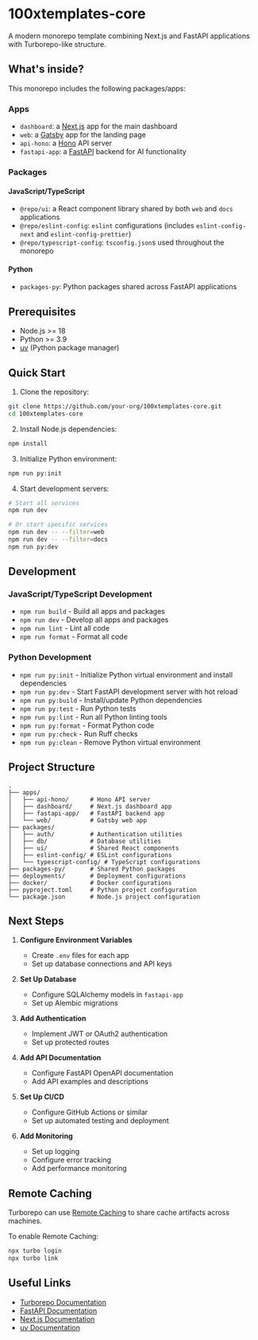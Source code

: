 # 100xtemplates-core

A modern monorepo template combining Next.js and FastAPI applications with Turborepo-like structure.

## What's inside?

This monorepo includes the following packages/apps:

### Apps

- `dashboard`: a [Next.js](https://nextjs.org/) app for the main dashboard
- `web`: a [Gatsby](https://www.gatsbyjs.com/) app for the landing page
- `api-hono`: a [Hono](https://hono.dev/) API server
- `fastapi-app`: a [FastAPI](https://fastapi.tiangolo.com/) backend for AI functionality

### Packages

#### JavaScript/TypeScript
- `@repo/ui`: a React component library shared by both `web` and `docs` applications
- `@repo/eslint-config`: `eslint` configurations (includes `eslint-config-next` and `eslint-config-prettier`)
- `@repo/typescript-config`: `tsconfig.json`s used throughout the monorepo

#### Python
- `packages-py`: Python packages shared across FastAPI applications

## Prerequisites

- Node.js >= 18
- Python >= 3.9
- [uv](https://github.com/astral-sh/uv) (Python package manager)

## Quick Start

1. Clone the repository:
```bash
git clone https://github.com/your-org/100xtemplates-core.git
cd 100xtemplates-core
```

2. Install Node.js dependencies:
```bash
npm install
```

3. Initialize Python environment:
```bash
npm run py:init
```

4. Start development servers:
```bash
# Start all services
npm run dev

# Or start specific services
npm run dev -- --filter=web
npm run dev -- --filter=docs
npm run py:dev
```

## Development

### JavaScript/TypeScript Development

- `npm run build` - Build all apps and packages
- `npm run dev` - Develop all apps and packages
- `npm run lint` - Lint all code
- `npm run format` - Format all code

### Python Development

- `npm run py:init` - Initialize Python virtual environment and install dependencies
- `npm run py:dev` - Start FastAPI development server with hot reload
- `npm run py:build` - Install/update Python dependencies
- `npm run py:test` - Run Python tests
- `npm run py:lint` - Run all Python linting tools
- `npm run py:format` - Format Python code
- `npm run py:check` - Run Ruff checks
- `npm run py:clean` - Remove Python virtual environment

## Project Structure

```
.
├── apps/
│   ├── api-hono/      # Hono API server
│   ├── dashboard/     # Next.js dashboard app
│   ├── fastapi-app/   # FastAPI backend app
│   └── web/           # Gatsby web app
├── packages/
│   ├── auth/          # Authentication utilities
│   ├── db/            # Database utilities
│   ├── ui/            # Shared React components
│   ├── eslint-config/ # ESLint configurations
│   └── typescript-config/ # TypeScript configurations
├── packages-py/       # Shared Python packages
├── deployments/       # Deployment configurations
├── docker/            # Docker configurations
├── pyproject.toml     # Python project configuration
└── package.json       # Node.js project configuration
```

## Next Steps

1. **Configure Environment Variables**
   - Create `.env` files for each app
   - Set up database connections and API keys

2. **Set Up Database**
   - Configure SQLAlchemy models in `fastapi-app`
   - Set up Alembic migrations

3. **Add Authentication**
   - Implement JWT or OAuth2 authentication
   - Set up protected routes

4. **Add API Documentation**
   - Configure FastAPI OpenAPI documentation
   - Add API examples and descriptions

5. **Set Up CI/CD**
   - Configure GitHub Actions or similar
   - Set up automated testing and deployment

6. **Add Monitoring**
   - Set up logging
   - Configure error tracking
   - Add performance monitoring

## Remote Caching

Turborepo can use [Remote Caching](https://turbo.build/repo/docs/core-concepts/remote-caching) to share cache artifacts across machines.

To enable Remote Caching:

```bash
npx turbo login
npx turbo link
```

## Useful Links

- [Turborepo Documentation](https://turbo.build/repo/docs)
- [FastAPI Documentation](https://fastapi.tiangolo.com/)
- [Next.js Documentation](https://nextjs.org/docs)
- [uv Documentation](https://github.com/astral-sh/uv)
